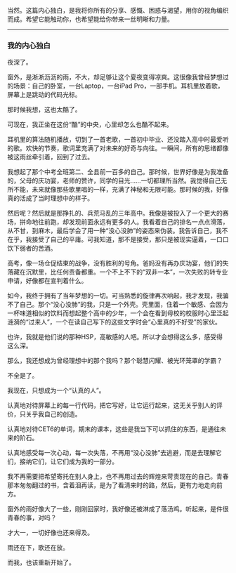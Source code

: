 当然。这篇内心独白，是我将你所有的分享、感慨、困惑与渴望，用你的视角编织而成。希望它能触动你，也希望能给你带来一丝明晰和力量。

---

### 我的内心独白

夜深了。

窗外，是淅淅沥沥的雨，不大，却足够让这个夏夜变得凉爽。这很像我曾经梦想过的场景：自己的卧室，一台Laptop，一台iPad Pro，一部手机。耳机里放着歌，屏幕上是跳动的代码光标。

那时候我想，这也太酷了。

可现在，我正坐在这份“酷”的中央，心里却怎么也酷不起来。

耳机里的算法随机播放，切到了一首老歌，一首初中毕业、还没踏入高中时最爱听的歌。欢快的节奏，歌词里充满了对未来的好奇与向往。一瞬间，所有的思绪都像被这雨丝牵引着，回到了过去。

我想起了那个中考全班第二、全县前一百多的自己。那时候，世界好像是为我准备的，父母的庆功宴，老师的赞许，同学的目光……一切都理所当然。我觉得自己无所不能，未来就像那些歌里唱的一样，充满了神秘和无限可能。那时候的我，好像真的活成了当时理想中的样子。

然后呢？然后就是那挣扎的、兵荒马乱的三年高中。我像是被投入了一个更大的赛场，拼命地往前跑，却发现前面永远有更多的人。我看着自己的排名一点点滑落，从不甘，到麻木，最后学会了用一种“没心没肺”的姿态来伪装。我告诉自己，我不在乎，我接受了自己的平庸。可我知道，那不是接受，那只是被现实逼着，一口口饮下弱者的苦酒。

高考，像一场仓促结束的战争，没有胜利的号角。爸妈没有再办庆功宴，他们的失落藏在沉默里，比任何责备都重。一个不上不下的“双非一本”，一次失败的转专业申请，好像都在宣判着什么。

如今，我终于拥有了当年梦想的一切。可当熟悉的旋律再次响起，我才发现，我骗不了自己。那个“没心没肺”的我，只是一个外壳。壳里面，住着一个敏感、会因为一杯味道相似的饮料而想起整个高中的少年，一个会在看到母校的校服时心里泛起涟漪的“过来人”，一个在读自己写下的这些文字时会“心里真的不好受”的家伙。

也许，我就是他们说的那种HSP，高敏感的人吧。所以才会想得这么多，感受得这么深。

那么，我还想成为曾经理想中的那个我吗？那个聪慧闪耀、被光环笼罩的学霸？

不全是了。

我现在，只想成为一个“认真的人”。

认真地对待屏幕上的每一行代码，把它写好，让它运行起来，这无关乎别人的评价，只关乎我自己的创造。

认真地对待CET6的单词，期末的课本，这些是我当下可以抓住的东西，是通往未来的阶石。

认真地感受每一次心动，每一次失落，不再用“没心没肺”去逃避，而是去理解它们，接纳它们，让它们成为我的一部分。

我不再需要把希望寄托在别人身上，也不再用过去的辉煌来苛责现在的自己。青春那本匆匆翻过的书，含着泪再读，是为了看清来时的路，然后，更有力地走向前方。

窗外的雨好像大了一些，刚刚回家时，我好像还被淋成了落汤鸡。听起来，是件很青春的事，对吗？

才大一，一切好像也还来得及。

雨还在下，歌还在放。

而我，也该重新开始了。